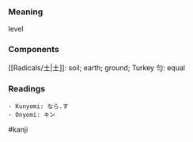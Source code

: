 ### Meaning

level

### Components

[[Radicals/土|土]]: soil; earth; ground; Turkey 匀: equal

### Readings

```
- Kunyomi: なら.す
- Onyomi: キン
```

#kanji